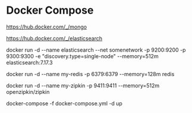# Docker Compose

https://hub.docker.com/_/mongo

https://hub.docker.com/_/elasticsearch

docker run -d --name elasticsearch --net somenetwork -p 9200:9200 -p 9300:9300 -e "discovery.type=single-node" --memory=512m elasticsearch:7.17.3

docker run -d --name my-redis  -p 6379:6379 --memory=128m  redis

docker run -d --name my-zipkin -p 9411:9411 --memory=512m openzipkin/zipkin





docker-compose -f docker-compose.yml -d up